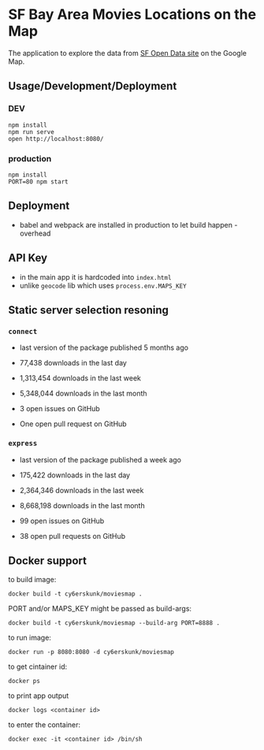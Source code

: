 # SF Bay Area Movies Locations on the Map
The application to explore the data from [SF Open Data site](https://data.sfgov.org/Culture-and-Recreation/Film-Locations-in-San-Francisco/yitu-d5am)
on the Google Map.

## Usage/Development/Deployment
### DEV
    npm install
    npm run serve
    open http://localhost:8080/

### production
    npm install
    PORT=80 npm start

## Deployment
- babel and webpack are installed in production to let build happen - overhead

## API Key
- in the main app it is hardcoded into `index.html`
- unlike `geocode` lib which uses `process.env.MAPS_KEY`

## Static server selection resoning
### `connect`
- last version of the package published 5 months ago
- 77,438 downloads in the last day
- 1,313,454 downloads in the last week
- 5,348,044 downloads in the last month

- 3 open issues on GitHub
- One open pull request on GitHub

### `express`

- last version of the package published  a week ago
- 175,422 downloads in the last day
- 2,364,346 downloads in the last week
- 8,668,198 downloads in the last month

- 99 open issues on GitHub
- 38 open pull requests on GitHub

## Docker support
to build image:

    docker build -t cy6erskunk/moviesmap .

PORT and/or MAPS_KEY might be passed as build-args:

    docker build -t cy6erskunk/moviesmap --build-arg PORT=8888 .

to run image:

    docker run -p 8080:8080 -d cy6erskunk/moviesmap

to get cintainer id:

    docker ps

to print app output

    docker logs <container id>  

to enter the container:

    docker exec -it <container id> /bin/sh